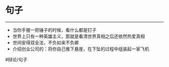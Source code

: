 # 句子
- - - -
* 当你手握一把锤子的时候，看什么都是钉子
* 世界上只有一种英雄主义，那就是看清世界真相之后还依然热爱真相
* 世间安得双全法，不负如来不负卿
* 介绍创业公司的：将你自己推下悬崖，在下坠的过程中组装起一家飞机








#辩论/句子